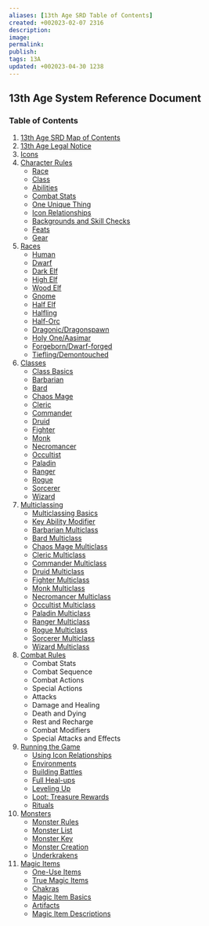 ```yaml
---
aliases: [13th Age SRD Table of Contents]
created: +002023-02-07 2316
description:
image:
permalink:
publish:
tags: 13A
updated: +002023-04-30 1238
---
```


## 13th Age System Reference Document

### Table of Contents

1. [13th Age SRD Map of Contents](13thAgeShare/Map-of-Contents.md)
2. [13th Age Legal Notice](Compendium/LICENSE.md)
3. [Icons](Compendium/Icons/Icons.md)
4. [Character Rules](Compendium/Character-Rules/Character-Rules.md)
	- [Race](Compendium/Character-Rules/Race.md)
	- [Class](Compendium/Character-Rules/Class.md)
	- [Abilities](Compendium/Character-Rules/Abilities.md)
	- [Combat Stats](Compendium/Character-Rules/Combat-Stats.md)
	- [One Unique Thing](Compendium/Character-Rules/One-Unique-Thing.md)
	- [Icon Relationships](Compendium/Character-Rules/Icon-Relationships.md)
	- [Backgrounds and Skill Checks](Compendium/Character-Rules/Backgrounds-and-Skill-Checks.md)
	- [Feats](Compendium/Character-Rules/Feats/Feats.md)
	- [Gear](Compendium/Character-Rules/Gear/Gear.md)
5. [Races](Compendium/Races/Races.md)
	- [Human](Compendium/Races/Human.md)
	- [Dwarf](Compendium/Races/Dwarf.md)
	- [Dark Elf](Compendium/Races/Dark-Elf.md)
	- [High Elf](Compendium/Races/High-Elf.md)
	- [Wood Elf](Compendium/Races/Wood-Elf.md)
	- [Gnome](Compendium/Races/Gnome.md)
	- [Half Elf](Compendium/Races/Half-Elf.md)
	- [Halfling](Compendium/Races/Halfling.md)
	- [Half-Orc](Compendium/Races/Half-Orc.md)
	- [Dragonic/Dragonspawn](Compendium/Races/Dragonic-Dragonspawn.md)
	- [Holy One/Aasimar](Races/Holy%20One-Aasimar.md)
	- [Forgeborn/Dwarf-forged](Compendium/Races/Forgeborn-Dwarf-forged.md)
	- [Tiefling/Demontouched](Compendium/Races/Tiefling-Demontouched.md)
6. [Classes](Compendium/Classes/Classes.md)
	- [Class Basics](Compendium/Classes/Class-Basics.md)
	- [Barbarian](Compendium/Classes/Barbarian.md)
	- [Bard](Compendium/Classes/Bard.md)
	- [Chaos Mage](Compendium/Classes/Chaos-Mage.md)
	- [Cleric](Compendium/Classes/Cleric.md)
	- [Commander](Compendium/Classes/Commander.md)
	- [Druid](Compendium/Classes/Druid.md)
	- [Fighter](Compendium/Classes/Fighter.md)
	- [Monk](Compendium/Classes/Monk.md)
	- [Necromancer](Compendium/Classes/Necromancer.md)
	- [Occultist](Compendium/Classes/Occultist.md)
	- [Paladin](Compendium/Classes/Paladin.md)
	- [Ranger](Compendium/Classes/Ranger.md)
	- [Rogue](Compendium/Classes/Rogue.md)
	- [Sorcerer](Compendium/Classes/Sorcerer.md)
	- [Wizard](Compendium/Classes/Wizard.md)
7. [Multiclassing](Compendium/Multiclassing/Multiclassing.md)
	- [Multiclassing Basics](Compendium/Multiclassing/Multiclassing.md#Multiclassing%20Basics)
	- [Key Ability Modifier](Compendium/Multiclassing/Multiclassing.md#Key%20Ability%20Modifier)
	- [Barbarian Multiclass](Compendium/Multiclassing/Barbarian-Multiclass.md)
	- [Bard Multiclass](Compendium/Multiclassing/Bard-Multiclass.md)
	- [Chaos Mage Multiclass](Compendium/Multiclassing/Chaos-Mage-Multiclass.md)
	- [Cleric Multiclass](Compendium/Multiclassing/Cleric-Multiclass.md)
	- [Commander Multiclass](Compendium/Multiclassing/Commander-Multiclass.md)
	- [Druid Multiclass](Compendium/Multiclassing/Druid-Multiclass.md)
	- [Fighter Multiclass](Compendium/Multiclassing/Fighter-Multiclass.md)
	- [Monk Multiclass](Compendium/Multiclassing/Monk-Multiclass.md)
	- [Necromancer Multiclass](Compendium/Multiclassing/Necromancer-Multiclass.md)
	- [Occultist Multiclass](Compendium/Multiclassing/Occultist-Multiclass.md)
	- [Paladin Multiclass](Compendium/Multiclassing/Paladin-Multiclass.md)
	- [Ranger Multiclass](Compendium/Multiclassing/Ranger-Multiclass.md)
	- [Rogue Multiclass](Compendium/Multiclassing/Rogue-Multiclass.md)
	- [Sorcerer Multiclass](Compendium/Multiclassing/Sorcerer-Multiclass.md)
	- [Wizard Multiclass](Compendium/Multiclassing/Wizard-Multiclass.md)
8. [Combat Rules](Combat%20Rules/Combat-Rules.md)
	- Combat Stats
	- Combat Sequence
	- Combat Actions
	- Special Actions
	- Attacks
	- Damage and Healing
	- Death and Dying
	- Rest and Recharge
	- Combat Modifiers
	- Special Attacks and Effects
9. [Running the Game](Compendium/Running-the-Game/Running-the-Game.md)
	- [Using Icon Relationships](Compendium/Running-the-Game/Running-the-Game.md#Using%20Icon%20Relationships)
	- [Environments](Compendium/Running-the-Game/Running-the-Game.md#Environments)
	- [Building Battles](Compendium/Running-the-Game/Building-Battles.md)
	- [Full Heal-ups](Compendium/Running-the-Game/Running-the-Game.md#Full%20Heal-ups)
	- [Leveling Up](Compendium/Running-the-Game/Leveling-Up.md)
	- [Loot: Treasure Rewards](Running-the-Game/Loot-Treasure-Rewards.md)
	- [Rituals](Compendium/Running-the-Game/Rituals.md)
10. [Monsters](Compendium/Monsters/Monsters.md)
	- [Monster Rules](Monsters/Monster-Rules.md)
	- [Monster List](Compendium/Monsters/Monster-List.md)
	- [Monster Key](Compendium/Monsters/Monster-Key.md)
	- [Monster Creation](Monsters/Monster-Creation.md)
	- [Underkrakens](Compendium/Monsters/Underkrakens.md)
11. [Magic Items](Compendium/Magic-Items/Magic-Items.md)
	- [One-Use Items](Compendium/Magic-Items/One-Use-Items.md)
	- [True Magic Items](Compendium/Magic-Items/True-Magic-Items.md)
	- [Chakras](Compendium/Magic-Items/Chakras.md)
	- [Magic Item Basics](Compendium/Magic-Items/Magic-Item-Basics.md)
	- [Artifacts](Compendium/Magic-Items/Artifacts.md)
	- [Magic Item Descriptions](Magic-Items/Magic-Item-Descriptions.md)
